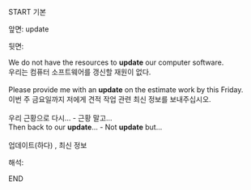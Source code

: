 START
기본

앞면:
update


뒷면:
<div>We do not have the resources to <strong>update</strong> our computer software. </div><div><div>우리는 컴퓨터 소프트웨어를 갱신할 재원이 없다.</div></div><div><br></div><div><div>Please provide me with an <strong>update</strong> on the estimate work by this Friday. </div><div><div>이번 주 금요일까지 저에게 견적 작업 관련 최신 정보를 보내주십시오.</div></div></div><div><br></div><div><div><div><span>우리 근황으로 다시... - 근황 말고...</span></div></div><div><div><span>Then back to our <strong>update</strong>... - Not <strong>update</strong> but...</span></div></div></div><div><br></div><div>업데이트(하다) , 최신 정보</div>


해석:
<!--ID: 1746614454914-->
END